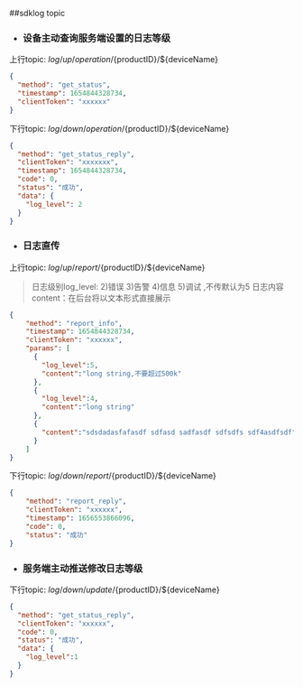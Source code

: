 ##sdklog topic

- ### 设备主动查询服务端设置的日志等级
上行topic: $log/up/operation/${productID}/${deviceName}
```json
{
  "method": "get_status",
  "timestamp": 1654844328734,
  "clientToken": "xxxxxx"
}
```
下行topic: $log/down/operation/${productID}/${deviceName}
```json
{
  "method": "get_status_reply",
  "clientToken": "xxxxxxx",
  "timestamp": 1654844328734,
  "code": 0,
  "status": "成功",
  "data": {
    "log_level": 2
  }
}
```
- ### 日志直传
上行topic: $log/up/report/${productID}/${deviceName}

> 日志级别log_level: 2)错误 3)告警 4)信息 5)调试  ,不传默认为5
> 日志内容content：在后台将以文本形式直接展示

```json
{                     
    "method": "report_info",    
    "timestamp": 1654844328734,
    "clientToken": "xxxxxx",   
    "params": [
      {
        "log_level":5,
        "content":"long string,不要超过500k"
      },
      {
        "log_level":4,
        "content":"long string"
      },
      {
        "content":"sdsdadasfafasdf sdfasd sadfasdf sdfsdfs sdf4asdfsdf"
      }
    ]
}
```
下行topic: $log/down/report/${productID}/${deviceName}
```json
{
    "method": "report_reply",
    "clientToken": "xxxxxx",
    "timestamp": 1656553866096,
    "code": 0,
    "status": "成功"
}
```
- ### 服务端主动推送修改日志等级
下行topic: $log/down/update/${productID}/${deviceName}
```json
{
  "method": "get_status_reply",
  "clientToken": "xxxxxx",
  "code": 0,
  "status": "成功",
  "data": {
    "log_level":1
  }
}
```